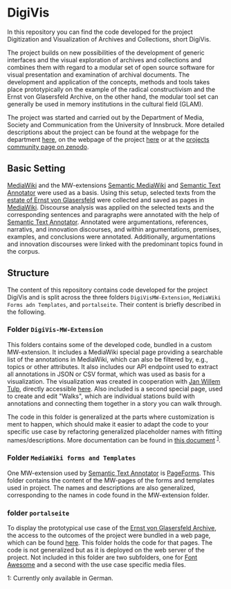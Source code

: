 # DigiVis

In this repository you can find the code developed for the project Digitization and Visualization of Archives and Collections, short DigiVis.

The project builds on new possibilities of the development of generic interfaces and the visual exploration of archives and collections and combines them with regard to a modular set of open source software for visual presentation and examination of archival documents. The development and application of the concepts, methods and tools takes place prototypically on the example of the radical constructivism and the Ernst von Glasersfeld Archive, on the other hand, the modular tool set can generally be used in memory institutions in the cultural field (GLAM).

The project was started and carried out by the Department of Media, Society and Communication from the University of Innsbruck.
More detailed descriptions about the project can be found at the webpage for the department [here](https://www.uibk.ac.at/medien-kommunikation/forschung/projekte/index.html.en), on the webpage of the project [here](https://dbis-digivis.uibk.ac.at/mediawiki/index.php/Project_Digivis) or at the [projects community page on zenodo](https://zenodo.org/communities/digivis/?page=1&size=20).

## Basic Setting 
[MediaWiki](https://www.mediawiki.org/wiki/MediaWiki) and the MW-extensions [Semantic MediaWiki](https://www.semantic-mediawiki.org/wiki/Semantic_MediaWiki) and [Semantic Text Annotator](https://www.mediawiki.org/wiki/Extension:Semantic_Text_Annotator) were used as a basis.
Using this setup, selected texts from the [estate of Ernst von Glasersfeld](https://www.evg-archive.net) were collected and saved as pages in [MediaWiki](https://www.mediawiki.org/wiki/MediaWiki).
Discourse analysis was applied on the selected texts and the corresponding sentences and paragraphs were annotated with the help of [Semantic Text Annotator](https://www.mediawiki.org/wiki/Extension:Semantic_Text_Annotator).
Annotated were argumentations, references, narrativs, and innovation discourses, and within argumentations, premises, examples, and conclusions were annotated.
Additionally, argumentations and innovation discourses were linked with the predominant topics found in the corpus.

## Structure
The content of this repository contains code developed for the project DigiVis and is split across the three folders `DigiVisMW-Extension`, `MediaWiki Forms adn Templates`, and `portalseite`. Their content is briefly described in the following.

### Folder `DigiVis-MW-Extension`
This folders contains some of the developed code, bundled in a custom MW-extension.
It includes a MediaWiki special page providing a searchable list of the annotations in MediaWiki, which can also be filtered by, e.g., topics or other attributes.
It also includes our API endpoint used to extract all annotations in JSON or CSV format, which was used as basis for a visualization.
The visualization was created in cooperation with [Jan Willem Tulp](http://tulpinteractive.com/), directly accessible [here](https://dbis-digivis.uibk.ac.at/portal/portal_evg_sub.html?lg=de&page=7).
Also included is a second special page, used to create and edit "Walks", which are individual stations build with annotations and connecting them together in a story you can walk through.

The code in this folder is generalized at the parts where customization is ment to happen, which should make it easier to adapt the code to your specific use case by refactoring generalized placeholder names with fitting names/descriptions.
More documentation can be found in [this document](https://dbis-digivis.uibk.ac.at/mediawiki/index.php/File:DigiVis_Technische_Umsetzung.pdf) <sup>[1](#footnote1)</sup>.

### Folder `MediaWiki forms and Templates`
One MW-extension used by [Semantic Text Annotator](https://www.mediawiki.org/wiki/Extension:Semantic_Text_Annotator) is [PageForms](https://www.mediawiki.org/wiki/Extension:Page_Forms).
This folder contains the content of the MW-pages of the forms and templates used in project.
The names and descriptions are also generalized, corresponding to the names in code found in the MW-extension folder. 


### folder `portalseite` 
To display the prototypical use case of the [Ernst von Glasersfeld Archive](https://www.evg-archive.net), the access to the outcomes of the project were bundled in a web page, which can be found [here](https://dbis-digivis.uibk.ac.at/portal/portal_evg.html).
This folder holds the code for that pages.
The code is not generalized but as it is deployed on the web server of the project.
Not included in this folder are two subfolders, one for [Font Awesome](https://fontawesome.com/) and a second with the use case specific media files.


<a name="footnote1">1<a>: Currently only available in German.